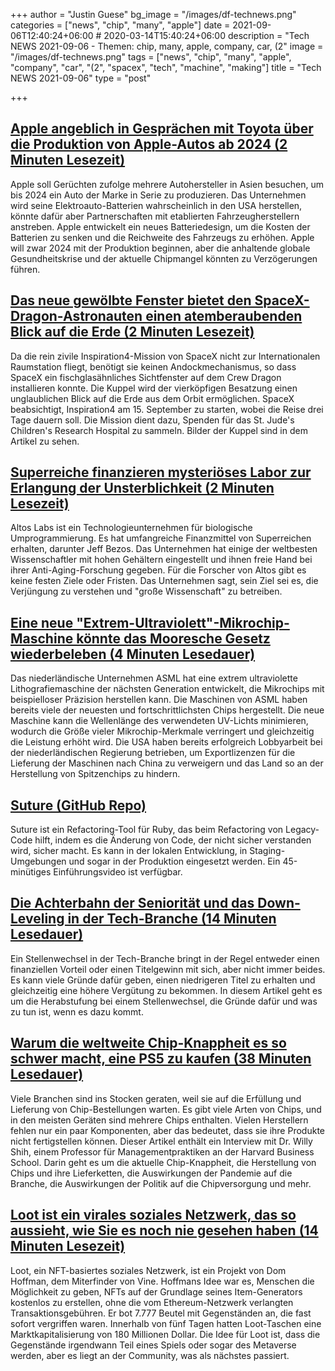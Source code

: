 +++
author = "Justin Guese"
bg_image = "/images/df-technews.png"
categories = ["news", "chip", "many", "apple"]
date = 2021-09-06T12:40:24+06:00 # 2020-03-14T15:40:24+06:00
description = "Tech NEWS 2021-09-06 - Themen: chip, many, apple, company, car, (2"
image = "/images/df-technews.png"
tags = ["news", "chip", "many", "apple", "company", "car", "(2", "spacex", "tech", "machine", "making"]
title = "Tech NEWS 2021-09-06"
type = "post"

+++

## [Apple angeblich in Gesprächen mit Toyota über die Produktion von Apple-Autos ab 2024 (2 Minuten Lesezeit)](https://www.macrumors.com/2021/09/02/apple-car-toyota-visit-2024-production/)

 Apple soll Gerüchten zufolge mehrere Autohersteller in Asien besuchen, um bis 2024 ein Auto der Marke in Serie zu produzieren. Das Unternehmen wird seine Elektroauto-Batterien wahrscheinlich in den USA herstellen, könnte dafür aber Partnerschaften mit etablierten Fahrzeugherstellern anstreben. Apple entwickelt ein neues Batteriedesign, um die Kosten der Batterien zu senken und die Reichweite des Fahrzeugs zu erhöhen. Apple will zwar 2024 mit der Produktion beginnen, aber die anhaltende globale Gesundheitskrise und der aktuelle Chipmangel könnten zu Verzögerungen führen.

## [Das neue gewölbte Fenster bietet den SpaceX-Dragon-Astronauten einen atemberaubenden Blick auf die Erde (2 Minuten Lesezeit)](https://www.cnet.com/news/new-domed-window-to-give-spacex-dragon-astronauts-knockout-view-of-earth/)

 Da die rein zivile Inspiration4-Mission von SpaceX nicht zur Internationalen Raumstation fliegt, benötigt sie keinen Andockmechanismus, so dass SpaceX ein fischglasähnliches Sichtfenster auf dem Crew Dragon installieren konnte. Die Kuppel wird der vierköpfigen Besatzung einen unglaublichen Blick auf die Erde aus dem Orbit ermöglichen. SpaceX beabsichtigt, Inspiration4 am 15. September zu starten, wobei die Reise drei Tage dauern soll. Die Mission dient dazu, Spenden für das St. Jude's Children's Research Hospital zu sammeln. Bilder der Kuppel sind in dem Artikel zu sehen.

## [Superreiche finanzieren mysteriöses Labor zur Erlangung der Unsterblichkeit (2 Minuten Lesezeit)](https://futurism.com/the-byte/altos-labs-wealthy-investors)

 Altos Labs ist ein Technologieunternehmen für biologische Umprogrammierung. Es hat umfangreiche Finanzmittel von Superreichen erhalten, darunter Jeff Bezos. Das Unternehmen hat einige der weltbesten Wissenschaftler mit hohen Gehältern eingestellt und ihnen freie Hand bei ihrer Anti-Aging-Forschung gegeben. Für die Forscher von Altos gibt es keine festen Ziele oder Fristen. Das Unternehmen sagt, sein Ziel sei es, die Verjüngung zu verstehen und "große Wissenschaft" zu betreiben.

## [Eine neue "Extrem-Ultraviolett"-Mikrochip-Maschine könnte das Mooresche Gesetz wiederbeleben (4 Minuten Lesedauer)](https://interestingengineering.com/new-extreme-ultraviolet-microchip-machine-could-revive-moores-law)

 Das niederländische Unternehmen ASML hat eine extrem ultraviolette Lithografiemaschine der nächsten Generation entwickelt, die Mikrochips mit beispielloser Präzision herstellen kann. Die Maschinen von ASML haben bereits viele der neuesten und fortschrittlichsten Chips hergestellt. Die neue Maschine kann die Wellenlänge des verwendeten UV-Lichts minimieren, wodurch die Größe vieler Mikrochip-Merkmale verringert und gleichzeitig die Leistung erhöht wird. Die USA haben bereits erfolgreich Lobbyarbeit bei der niederländischen Regierung betrieben, um Exportlizenzen für die Lieferung der Maschinen nach China zu verweigern und das Land so an der Herstellung von Spitzenchips zu hindern.

## [Suture (GitHub Repo)](https://github.com/testdouble/suture)

 Suture ist ein Refactoring-Tool für Ruby, das beim Refactoring von Legacy-Code hilft, indem es die Änderung von Code, der nicht sicher verstanden wird, sicher macht. Es kann in der lokalen Entwicklung, in Staging-Umgebungen und sogar in der Produktion eingesetzt werden. Ein 45-minütiges Einführungsvideo ist verfügbar.

## [Die Achterbahn der Seniorität und das Down-Leveling in der Tech-Branche (14 Minuten Lesedauer)](https://blog.pragmaticengineer.com/the-seniority-roller-coaster/amp/)

 Ein Stellenwechsel in der Tech-Branche bringt in der Regel entweder einen finanziellen Vorteil oder einen Titelgewinn mit sich, aber nicht immer beides. Es kann viele Gründe dafür geben, einen niedrigeren Titel zu erhalten und gleichzeitig eine höhere Vergütung zu bekommen. In diesem Artikel geht es um die Herabstufung bei einem Stellenwechsel, die Gründe dafür und was zu tun ist, wenn es dazu kommt.

## [Warum die weltweite Chip-Knappheit es so schwer macht, eine PS5 zu kaufen (38 Minuten Lesedauer)](https://www.theverge.com/2021/8/31/22648372/willy-shih-chip-shortage-tsmc-samsung-ps5-decoder-interview)

 Viele Branchen sind ins Stocken geraten, weil sie auf die Erfüllung und Lieferung von Chip-Bestellungen warten. Es gibt viele Arten von Chips, und in den meisten Geräten sind mehrere Chips enthalten. Vielen Herstellern fehlen nur ein paar Komponenten, aber das bedeutet, dass sie ihre Produkte nicht fertigstellen können. Dieser Artikel enthält ein Interview mit Dr. Willy Shih, einem Professor für Managementpraktiken an der Harvard Business School. Darin geht es um die aktuelle Chip-Knappheit, die Herstellung von Chips und ihre Lieferketten, die Auswirkungen der Pandemie auf die Branche, die Auswirkungen der Politik auf die Chipversorgung und mehr.

## [Loot ist ein virales soziales Netzwerk, das so aussieht, wie Sie es noch nie gesehen haben (14 Minuten Lesezeit)](https://www.platformer.news/p/loot-is-a-viral-social-network-that)

 Loot, ein NFT-basiertes soziales Netzwerk, ist ein Projekt von Dom Hoffman, dem Miterfinder von Vine. Hoffmans Idee war es, Menschen die Möglichkeit zu geben, NFTs auf der Grundlage seines Item-Generators kostenlos zu erstellen, ohne die vom Ethereum-Netzwerk verlangten Transaktionsgebühren. Er bot 7.777 Beutel mit Gegenständen an, die fast sofort vergriffen waren. Innerhalb von fünf Tagen hatten Loot-Taschen eine Marktkapitalisierung von 180 Millionen Dollar. Die Idee für Loot ist, dass die Gegenstände irgendwann Teil eines Spiels oder sogar des Metaverse werden, aber es liegt an der Community, was als nächstes passiert.

